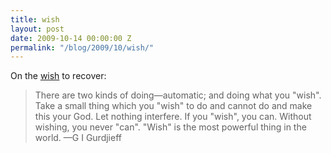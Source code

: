 ```yaml
---
title: wish
layout: post
date: 2009-10-14 00:00:00 Z
permalink: "/blog/2009/10/wish/"
---
```


On the [wish](/conjecture/health-proposal) to recover:

> There are two kinds of doing—automatic; and doing what you "wish". Take a small thing which you "wish" to do and cannot do and make this your God. Let nothing interfere. If you "wish", you can. Without wishing, you never "can". "Wish" is the most powerful thing in the world.
—G I Gurdjieff

